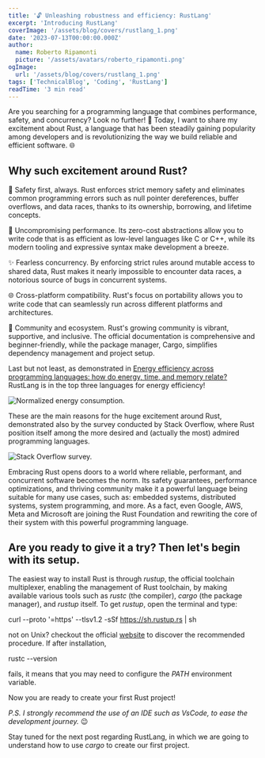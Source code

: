 ```yaml
---
title: '🔓 Unleashing robustness and efficiency: RustLang'
excerpt: 'Introducing RustLang'
coverImage: '/assets/blog/covers/rustlang_1.png'
date: '2023-07-13T00:00:00.000Z'
author:
  name: Roberto Ripamonti
  picture: '/assets/avatars/roberto_ripamonti.png'
ogImage:
  url: '/assets/blog/covers/rustlang_1.png'
tags: ['TechnicalBlog', 'Coding', 'RustLang']
readTime: '3 min read'
---
```


Are you searching for a programming language that combines performance, safety, and concurrency? Look no further! 🚀 Today, I want to share my excitement about Rust, a language that has been steadily gaining popularity among developers and is revolutionizing the way we build reliable and efficient software. 🌐

## Why such excitement around Rust?

🔐 Safety first, always. Rust enforces strict memory safety and eliminates common programming errors such as null pointer dereferences, buffer overflows, and data races, thanks to its ownership, borrowing, and lifetime concepts.

🚀 Uncompromising performance. Its zero-cost abstractions allow you to write code that is as efficient as low-level languages like C or C++, while its modern tooling and expressive syntax make development a breeze.

✨ Fearless concurrency. By enforcing strict rules around mutable access to shared data, Rust makes it nearly impossible to encounter data races, a notorious source of bugs in concurrent systems.

🌐 Cross-platform compatibility. Rust's focus on portability allows you to write code that can seamlessly run across different platforms and architectures.

🤝 Community and ecosystem. Rust's growing community is vibrant, supportive, and inclusive. The official documentation is comprehensive and beginner-friendly, while the package manager, Cargo, simplifies dependency management and project setup.

Last but not least, as demonstrated in [Energy efficiency across programming languages: how do energy, time, and memory relate?](https://dl.acm.org/doi/10.1145/3136014.3136031) RustLang is in the top three languages for energy efficiency!

![Normalized energy consumption.](/assets/blog/visuals/rustlang_1_energy.png#max-width-fit)

These are the main reasons for the huge excitement around Rust, demonstrated also by the survey conducted by Stack Overflow, where Rust position itself among the more desired and (actually the most) admired programming languages.

[](https://survey.stackoverflow.co/2023/#section-admired-and-desired-programming-scripting-and-markup-languages#max-width-fit)

![Stack Overflow survey.](/assets/blog/visuals/rustlang_1_survey.png)

Embracing Rust opens doors to a world where reliable, performant, and concurrent software becomes the norm. Its safety guarantees, performance optimizations, and thriving community make it a powerful language being suitable for many use cases, such as: embedded systems, distributed systems, system programming, and more. As a fact, even Google, AWS, Meta and Microsoft are joining the Rust Foundation and rewriting the core of their system with this powerful programming language.

## Are you ready to give it a try? Then let's begin with its setup.

The easiest way to install Rust is through _rustup_, the official toolchain multiplexer, enabling the management of Rust toolchain, by making available various tools such as _rustc_ (the compiler), _cargo_ (the package manager), and _rustup_ itself. To get _rustup_, open the terminal and type:

curl --proto '=https' --tlsv1.2 -sSf https://sh.rustup.rs | sh

not on Unix? checkout the official [website](https://www.rust-lang.org/tools/install) to discover the recommended procedure. If after installation,

rustc --version

fails, it means that you may need to configure the _PATH_ environment variable.

Now you are ready to create your first Rust project!

_P.S. I strongly recommend the use of an IDE such as VsCode, to ease the development journey._ 😉

Stay tuned for the next post regarding RustLang, in which we are going to understand how to use _cargo_ to create our first project.
